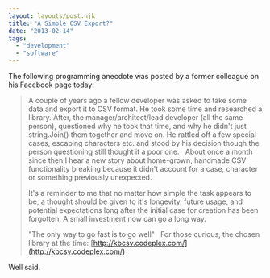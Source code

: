 ```yaml
---
layout: layouts/post.njk
title: "A Simple CSV Export?"
date: "2013-02-14"  
tags: 
  - "development"
  - "software"
---
```


The following programming anecdote was posted by a former colleague on his Facebook page today:

> A couple of years ago a fellow developer was asked to take some data and export it to CSV format. He took some time and researched a library. After, the manager/architect/lead developer (all the same person), questioned why he took that time, and why he didn't just string.Join() them together and move on. He rattled off a few special cases, escaping characters etc. and stood by his decision though the person questioning still thought it a poor one.   About once a month since then I hear a new story about home-grown, handmade CSV functionality breaking because it didn't account for a case, character or something previously unexpected.
> 
> It's a reminder to me that no matter how simple the task appears to be, a thought should be given to it's longevity, future usage, and potential expectations long after the initial case for creation has been forgotten. A small investment now can go a long way.
> 
> "The only way to go fast is to go well"   For those curious, the chosen library at the time: [http://kbcsv.codeplex.com/](http://kbcsv.codeplex.com/)

Well said.
